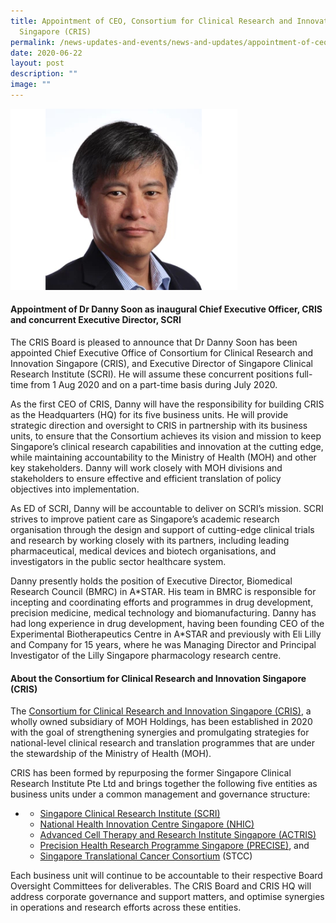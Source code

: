 ```yaml
---
title: Appointment of CEO, Consortium for Clinical Research and Innovation
  Singapore (CRIS)
permalink: /news-updates-and-events/news-and-updates/appointment-of-ceo-cris/
date: 2020-06-22
layout: post
description: ""
image: ""
---
```

![](/images/Resources/In%20the%20news/june%2022,%202020.jpg)




#### Appointment of Dr Danny Soon as inaugural Chief Executive Officer, CRIS and concurrent Executive Director, SCRI

The CRIS Board is pleased to announce that Dr Danny Soon has been appointed Chief Executive Office of Consortium for Clinical Research and Innovation Singapore (CRIS), and Executive Director of Singapore Clinical Research Institute (SCRI). He will assume these concurrent positions full-time from 1 Aug 2020 and on a part-time basis during July 2020.

As the first CEO of CRIS, Danny will have the responsibility for building CRIS as the Headquarters (HQ) for its five business units. He will provide strategic direction and oversight to CRIS in partnership with its business units, to ensure that the Consortium achieves its vision and mission to keep Singapore’s clinical research capabilities and innovation at the cutting edge, while maintaining accountability to the Ministry of Health (MOH) and other key stakeholders. Danny will work closely with MOH divisions and stakeholders to ensure effective and efficient translation of policy objectives into implementation.

As ED of SCRI, Danny will be accountable to deliver on SCRI’s mission. SCRI strives to improve patient care as Singapore’s academic research organisation through the design and support of cutting-edge clinical trials and research by working closely with its partners, including leading pharmaceutical, medical devices and biotech organisations, and investigators in the public sector healthcare system.

Danny presently holds the position of Executive Director, Biomedical Research Council (BMRC) in A\*STAR. His team in BMRC is responsible for incepting and coordinating efforts and programmes in drug development, precision medicine, medical technology and biomanufacturing. Danny has had long experience in drug development, having been founding CEO of the Experimental Biotherapeutics Centre in A\*STAR and previously with Eli Lilly and Company for 15 years, where he was Managing Director and Principal Investigator of the Lilly Singapore pharmacology research centre.

#### About the Consortium for Clinical Research and Innovation Singapore (CRIS)

The [Consortium for Clinical Research and Innovation Singapore (CRIS)](https://www.cris.sg/), a wholly owned subsidiary of MOH Holdings, has been established in 2020 with the goal of strengthening synergies and promulgating strategies for national-level clinical research and translation programmes that are under the stewardship of the Ministry of Health (MOH).

CRIS has been formed by repurposing the former Singapore Clinical Research Institute Pte Ltd and brings together the following five entities as business units under a common management and governance structure:

*   *   [Singapore Clinical Research Institute (SCRI)](https://www.scri.edu.sg/)
    *   [National Health Innovation Centre Singapore (NHIC)](https://nhic.sg/web/)
    *   [Advanced Cell Therapy and Research Institute Singapore (ACTRIS)](https://www.actris.sg/)
    *   [Precision Health Research Programme Singapore (PRECISE)](https://www.npm.sg/), and
    *   [Singapore Translational Cancer Consortium](https://www.stcc.sg/) (STCC)

Each business unit will continue to be accountable to their respective Board Oversight Committees for deliverables. The CRIS Board and CRIS HQ will address corporate governance and support matters, and optimise synergies in operations and research efforts across these entities.